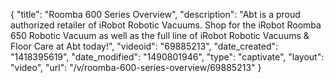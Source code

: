 {
    "title": "Roomba 600 Series Overview",
    "description": "Abt is a proud authorized retailer of iRobot Robotic Vacuums. Shop for the iRobot Roomba 650 Robotic Vacuum as well as the full line of iRobot Robotic Vacuums & Floor Care at Abt today!",
    "videoid": "69885213",
    "date_created": "1418395619",
    "date_modified": "1490801946",
    "type": "captivate",
    "layout": "video",
    "url": "\/v\/roomba-600-series-overview\/69885213"
}